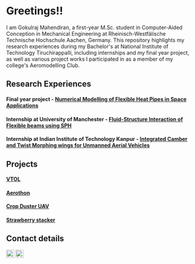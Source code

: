 # Greetings!! 
I am Gokulraj Mahendiran, a first-year M.Sc. student in Computer-Aided Conception in Mechanical Engineering at Rheinisch-Westfälische Technische Hochschule Aachen, Germany. This repository highlights my research experiences during my Bachelor's at National Institute of Technology Tiruchirappalli, including internships and my final year project, as well as various project works I participated in as a member of my college's Aeromodelling Club.


## Research Experiences

#### Final year project - [Numerical Modelling of Flexible Heat Pipes in Space Applications](https://github.com/gokulraj-m02/gokulraj-m02/blob/main/Research%20Experience/Numerical%20Modelling%20of%20Flexible%20Heat%20Pipes%20in%20Space%20Applications.md)

#### Internship at University of Manchester - [Fluid-Structure Interaction of Flexible beams using SPH](https://github.com/gokulraj-m02/gokulraj-m02/blob/main/Research%20Experience/Fluid-Structure%20Interaction%20of%20Flexible%20beams%20using%20Smoothed-Particle%20Hydrodynamics.md)

#### Internship at Indian Institute of Technology Kanpur - [Integrated Camber and Twist Morphing wings for Unmanned Aerial Vehicles](https://github.com/gokulraj-m02/gokulraj-m02/blob/main/Research%20Experience/Integrated%20Camber%20and%20Twist%20Morphing%20Wing%20for%20Unmanned-Aerial%20Vehicles.md)


## Projects

#### [VTOL](https://github.com/gokulraj-m02/gokulraj-m02/blob/main/Projects/VTOL.md)

#### [Aerothon](https://github.com/gokulraj-m02/gokulraj-m02/blob/main/Projects/Aerothon%20'22.md)

#### [Crop Duster UAV](https://github.com/gokulraj-m02/gokulraj-m02/blob/main/Projects/Crop%20Duster%20UAV.md)

#### [Strawberry stacker](https://github.com/gokulraj-m02/gokulraj-m02/blob/main/Projects/Strawberry%20Stacker.md)


<!-- ### [Design of Amphibian Aircraft](https://github.com/gokulraj-m-nitt/Research_Internships/tree/804deca3596f7cc70ed94644bbd8d7ca552e38b4/Design%20of%20Amphibian%20Aircraft) -->


## Contact details
[<img align="left" alt="GokulrajMahendiran | LinkedIn" width="22px" src="https://cdn.jsdelivr.net/npm/simple-icons@v3/icons/linkedin.svg" />](https://www.linkedin.com/in/gokulraj-m-rwth/)
[<img align="left" alt="GokulrajMahendiran | Mail" width="22px" src="https://cdn.jsdelivr.net/npm/simple-icons@v3/icons/gmail.svg" />](mailto:gokulraj.mahendiran@rwth-aachen.de)


<!--## Hi there 👋


**gokulraj-m02/gokulraj-m02** is a ✨ _special_ ✨ repository because its `README.md` (this file) appears on your GitHub profile.

Here are some ideas to get you started:

- 🔭 I’m currently working on ...
- 🌱 I’m currently learning ...
- 👯 I’m looking to collaborate on ...
- 🤔 I’m looking for help with ...
- 💬 Ask me about ...
- 📫 How to reach me: ...
- 😄 Pronouns: ...
- ⚡ Fun fact: ...
-->
